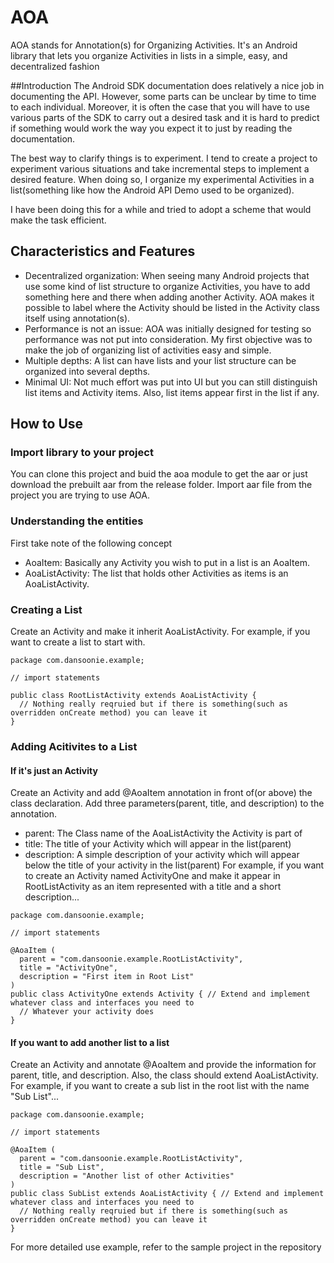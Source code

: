 # AOA
AOA stands for Annotation(s) for Organizing Activities. It's an Android library that lets you organize Activities in lists in a simple, easy, and decentralized fashion

##Introduction
The Android SDK documentation does relatively a nice job in documenting the API. However, some parts can be unclear by time to time to each individual. Moreover, it is often the case that you will have to use various parts of the SDK to carry out a desired task and it is hard to predict if something would work the way you expect it to just by reading the documentation.

The best way to clarify things is to experiment. I tend to create a project to experiment various situations and take incremental steps to implement a desired feature. When doing so, I organize my experimental Activities in a list(something like how the Android API Demo used to be organized).

I have been doing this for a while and tried to adopt a scheme that would make the task efficient.

## Characteristics and Features
- Decentralized organization: When seeing many Android projects that use some kind of list structure to organize Activities, you have to add something here and there when adding another Activity. AOA makes it possible to label where the Activity should be listed in the Activity class itself using annotation(s).
- Performance is not an issue: AOA was initially designed for testing so performance was not put into consideration. My first objective was to make the job of organizing list of activities easy and simple.
- Multiple depths: A list can have lists and your list structure can be organized into several depths.
- Minimal UI: Not much effort was put into UI but you can still distinguish list items and Activity items. Also, list items appear first in the list if any. 

## How to Use
### Import library to your project
You can clone this project and buid the aoa module to get the aar or just download the prebuilt aar from the release folder. Import aar file from the project you are trying to use AOA.

### Understanding the entities
First take note of the following concept
- AoaItem: Basically any Activity you wish to put in a list is an AoaItem.
- AoaListActivity: The list that holds other Activities as items is an AoaListActivity.

### Creating a List
Create an Activity and make it inherit AoaListActivity.
For example, if you want to create a list to start with.
```
package com.dansoonie.example;

// import statements

public class RootListActivity extends AoaListActivity {
  // Nothing really reqruied but if there is something(such as overridden onCreate method) you can leave it
}
```

### Adding Acitivites to a List
#### If it's just an Activity
Create an Activity and add @AoaItem annotation in front of(or above) the class declaration. Add three parameters(parent, title, and description) to the annotation.
* parent: The Class name of the AoaListActivity the Activity is part of
* title: The title of your Activity which will appear in the list(parent)
* description: A simple description of your activity which will appear below the title of your activity in the list(parent)
For example, if you want to create an Activity named ActivityOne and make it appear in RootListActivity as an item represented with a title and a short description...
```
package com.dansoonie.example;

// import statements

@AoaItem (
  parent = "com.dansoonie.example.RootListActivity",
  title = "ActivityOne",
  description = "First item in Root List"
)
public class ActivityOne extends Activity { // Extend and implement whatever class and interfaces you need to
  // Whatever your activity does
}
```

#### If you want to add another list to a list
Create an Activity and annotate @AoaItem and provide the information for parent, title, and description. Also, the class should extend AoaListActivity.
For example, if you want to create a sub list in the root list with the name "Sub List"...
```
package com.dansoonie.example;

// import statements

@AoaItem (
  parent = "com.dansoonie.example.RootListActivity",
  title = "Sub List",
  description = "Another list of other Activities"
)
public class SubList extends AoaListActivity { // Extend and implement whatever class and interfaces you need to
  // Nothing really reqruied but if there is something(such as overridden onCreate method) you can leave it
}
```
For more detailed use example, refer to the sample project in the repository
